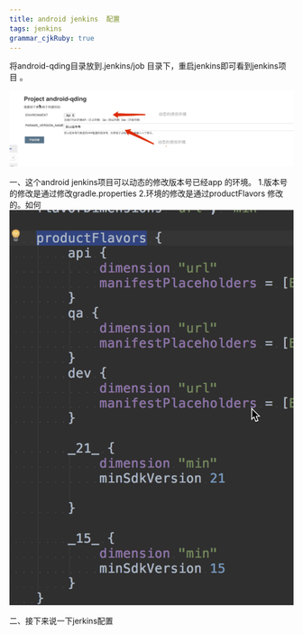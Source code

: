 ```yaml
---
title: android jenkins  配置
tags: jenkins
grammar_cjkRuby: true
---
```


将android-qding目录放到.jenkins/job 目录下，重启jenkins即可看到jenkins项目 。

![enter description here][1]

一、这个android jenkins项目可以动态的修改版本号已经app 的环境。
1.版本号的修改是通过修改gradle.properties
2.环境的修改是通过productFlavors 修改的。如何
![enter description here][2]


二、接下来说一下jerkins配置



  [1]: ./images/1513051856462.jpg
  [2]: ./images/1513052078712.jpg
  [3]: ./images/1513052133582.jpg